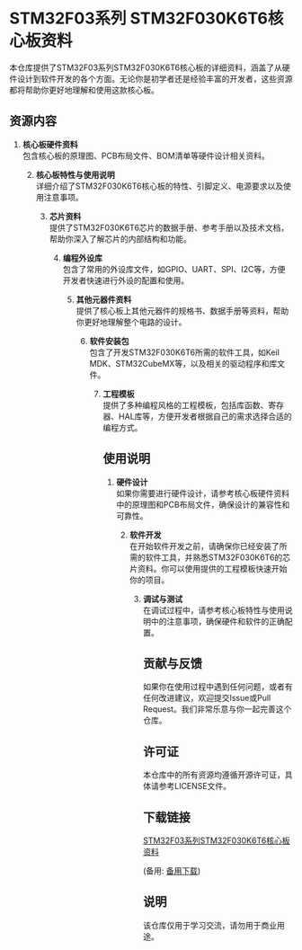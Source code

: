 # STM32F03系列 STM32F030K6T6核心板资料

本仓库提供了STM32F03系列STM32F030K6T6核心板的详细资料，涵盖了从硬件设计到软件开发的各个方面。无论你是初学者还是经验丰富的开发者，这些资源都将帮助你更好地理解和使用这款核心板。

## 资源内容

1. **核心板硬件资料**  
   包含核心板的原理图、PCB布局文件、BOM清单等硬件设计相关资料。

   2. **核心板特性与使用说明**  
      详细介绍了STM32F030K6T6核心板的特性、引脚定义、电源要求以及使用注意事项。

      3. **芯片资料**  
         提供了STM32F030K6T6芯片的数据手册、参考手册以及技术文档，帮助你深入了解芯片的内部结构和功能。

         4. **编程外设库**  
            包含了常用的外设库文件，如GPIO、UART、SPI、I2C等，方便开发者快速进行外设的配置和使用。

            5. **其他元器件资料**  
               提供了核心板上其他元器件的规格书、数据手册等资料，帮助你更好地理解整个电路的设计。

               6. **软件安装包**  
                  包含了开发STM32F030K6T6所需的软件工具，如Keil MDK、STM32CubeMX等，以及相关的驱动程序和库文件。

                  7. **工程模板**  
                     提供了多种编程风格的工程模板，包括库函数、寄存器、HAL库等，方便开发者根据自己的需求选择合适的编程方式。

                     ## 使用说明

                     1. **硬件设计**  
                        如果你需要进行硬件设计，请参考核心板硬件资料中的原理图和PCB布局文件，确保设计的兼容性和可靠性。

                        2. **软件开发**  
                           在开始软件开发之前，请确保你已经安装了所需的软件工具，并熟悉STM32F030K6T6的芯片资料。你可以使用提供的工程模板快速开始你的项目。

                           3. **调试与测试**  
                              在调试过程中，请参考核心板特性与使用说明中的注意事项，确保硬件和软件的正确配置。

                              ## 贡献与反馈

                              如果你在使用过程中遇到任何问题，或者有任何改进建议，欢迎提交Issue或Pull Request。我们非常乐意与你一起完善这个仓库。

                              ## 许可证

                              本仓库中的所有资源均遵循开源许可证，具体请参考LICENSE文件。

                              ## 下载链接
                              [STM32F03系列STM32F030K6T6核心板资料](https://pan.quark.cn/s/a0caaed427aa) 

                              (备用: [备用下载](https://pan.baidu.com/s/1KEFtGAhd5Rs3_bP9umVSWA?pwd=1234))

                              ## 说明

                              该仓库仅用于学习交流，请勿用于商业用途。
